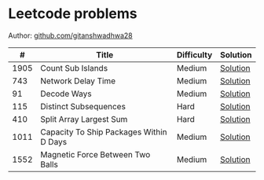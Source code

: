 # Leetcode problems

Author: [github.com/gitanshwadhwa28](https://github.com/gitanshwadhwa28)

\# | Title | Difficulty | Solution
---|---|---|---
1905 | Count Sub Islands | Medium | [Solution](1905.%20Count%20Sub%20Islands.cpp)
743 | Network Delay Time | Medium | [Solution](743.%20Network%20Delay%20Time.cpp)
91 | Decode Ways | Medium | [Solution](91.%20Decode%20Ways.cpp)
115 | Distinct Subsequences | Hard | [Solution](115.%20Distinct%20Subsequences.cpp)
410 | Split Array Largest Sum | Hard | [Solution](410.%20Split%20Array%20Largest%20Sum.cpp)
1011 | Capacity To Ship Packages Within D Days | Medium | [Solution](1011.%20Capacity%20To%20Ship%20Packages%20Within%20D%20Days.cpp)
1552 | Magnetic Force Between Two Balls | Medium | [Solution](1552.%20Magnetic%20Force%20Between%20Two%20Balls.cpp)
